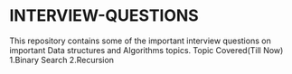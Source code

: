  # INTERVIEW-QUESTIONS 

This repository contains some of the important interview questions on important Data structures and Algorithms topics.
Topic Covered(Till Now)
1.Binary Search
2.Recursion
